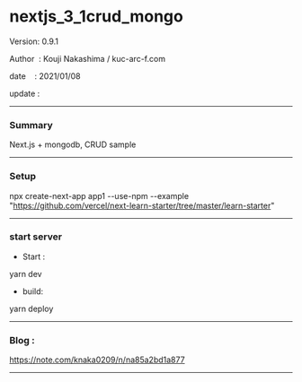 ﻿# nextjs_3_1crud_mongo

 Version: 0.9.1

 Author  : Kouji Nakashima / kuc-arc-f.com

 date    : 2021/01/08

 update  :

***
### Summary

Next.js + mongodb, CRUD sample

***
### Setup

npx create-next-app app1 --use-npm --example "https://github.com/vercel/next-learn-starter/tree/master/learn-starter"

***
### start server
* Start :

yarn dev

* build:

yarn deploy


***
### Blog :

https://note.com/knaka0209/n/na85a2bd1a877

***

